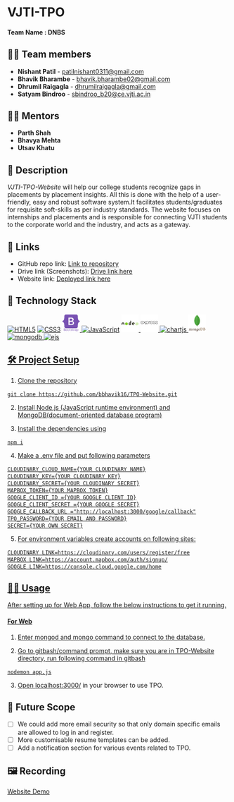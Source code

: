 # **VJTI-TPO**   


#### Team Name : **DNBS**

## 👩‍💻 Team members

- **Nishant Patil** - patilnishant0311@gmail.com
- **Bhavik Bharambe** - bhavik.bharambe02@gmail.com
- **Dhrumil Raigagla** - dhrumilraigagla@gmail.com
- **Satyam Bindroo** - sbindroo_b20@ce.vjti.ac.in

## 👨‍🏫 Mentors

- **Parth Shah**
- **Bhavya Mehta**
- **Utsav Khatu**

## 📝 Description
*VJTI-TPO-Website* will help our college students recognize gaps in placements by placement insights. All this is done with the help of a user-friendly, easy and robust software system.It facilitates students/graduates for requisite soft-skills as per industry standards.
The website focuses on internships and placements and is responsible for connecting VJTI students to the corporate world and the industry, and acts as a gateway.

## 🔗 Links

- GitHub repo link: [Link to repository](https://github.com/bbhavik16/TPO-Website)
- Drive link (Screenshots): [Drive link here](https://drive.google.com/drive/u/1/folders/1wn_DjAUL4LQaKjYjPfloq5pJjEBjiAOJ)
- Website link: [Deployed link here](https://vjti-tpo.herokuapp.com/)

## 🤖 Technology Stack

<a href="https://www.w3.org/TR/html5/" title="HTML5"><img src="https://github.com/get-icon/geticon/raw/master/icons/html-5.svg" alt="HTML5" width="40px" height="40px"></a>
<a href="https://www.w3.org/TR/CSS/" title="CSS3"><img src="https://github.com/get-icon/geticon/raw/master/icons/css-3.svg" alt="CSS3" width="40px" height="40px"></a>
<a href="https://getbootstrap.com" target="_blank"> <img src="https://raw.githubusercontent.com/devicons/devicon/master/icons/bootstrap/bootstrap-plain-wordmark.svg" alt="bootstrap" width="40" height="40"/> </a>
<a href="https://developer.mozilla.org/en-US/docs/Web/JavaScript" title="JavaScript"><img src="https://github.com/get-icon/geticon/raw/master/icons/javascript.svg" alt="JavaScript" width="31px" height="31px"></a>
<a href="https://nodejs.org" target="_blank"> <img src="https://raw.githubusercontent.com/devicons/devicon/master/icons/nodejs/nodejs-original-wordmark.svg" alt="nodejs" width="40" height="40"/>
</a> <a href="https://expressjs.com" target="_blank"> <img src="https://raw.githubusercontent.com/devicons/devicon/master/icons/express/express-original-wordmark.svg" alt="express" width="40" height="40"/>
</a> <a href="https://www.chartjs.org" target="_blank"> <img src="https://www.chartjs.org/media/logo-title.svg" alt="chartjs" width="40" height="40"/>
<a href="https://www.mongodb.com/" target="_blank"> <img src="https://raw.githubusercontent.com/devicons/devicon/master/icons/mongodb/mongodb-original-wordmark.svg" alt="mongodb" width="40" height="40"/>
<a href="http://www.passportjs.org/" target="_blank"> <img src="https://miro.medium.com/max/1400/1*B0ZueS6zQg_ZG2d-sxfVQA.jpeg" alt="mongodb" width="40" height="40"/>
<a href="https://ejs.co/" target="_blank"> <img src="https://www.kindpng.com/picc/m/463-4639889_logo-ejs-hd-png-download.png" alt="ejs" width="40" height="40"/>

## 🛠️ Project Setup

1. Clone the repository

```
git clone https://github.com/bbhavik16/TPO-Website.git
```

2. Install Node.js (JavaScript runtime environment) and MongoDB(document-oriented database program)

3. Install the dependencies using

```
npm i
```
4. Make a .env file and put following parameters

```
CLOUDINARY_CLOUD_NAME={YOUR CLOUDINARY NAME}
CLOUDINARY_KEY={YOUR CLOUDINARY KEY}
CLOUDINARY_SECRET={YOUR CLOUDINARY SECRET}
MAPBOX_TOKEN={YOUR MAPBOX TOKEN}
GOOGLE_CLIENT_ID ={YOUR GOOGLE CLIENT ID}
GOOGLE_CLIENT_SECRET ={YOUR GOOGLE SECRET}
GOOGLE_CALLBACK_URL ="http://localhost:3000/google/callback"
TPO_PASSWORD={YOUR EMAIL AND PASSWORD}
SECRET={YOUR OWN SECRET}
```

5. For environment variables create accounts on following sites:
```
CLOUDINARY LINK=https://cloudinary.com/users/register/free
MAPBOX LINK=https://account.mapbox.com/auth/signup/
GOOGLE LINK=https://console.cloud.google.com/home
```

## 🏃‍♀️ Usage

After setting up for Web App, follow the below instructions to get it running.

#### For Web

1. Enter mongod and mongo command to connect to the database.

2. Go to gitbash/command prompt, make sure you are in TPO-Website directory, run following command in gitbash

```
nodemon app.js
```

3. Open [localhost:3000/](localhost:3000/) in your browser to use TPO.

## 🔮 Future Scope

- [ ] We could add more email security so that only domain specific emails are allowed to log in and register.
- [ ] More customisable resume templates can be added.
- [ ] Add a notification section for various events related to TPO.

## 🖼 Recording

 [Website Demo](https://drive.google.com/drive/folders/1Wh47xX10LzDLpRedsaqX1sScADr4RQXq)